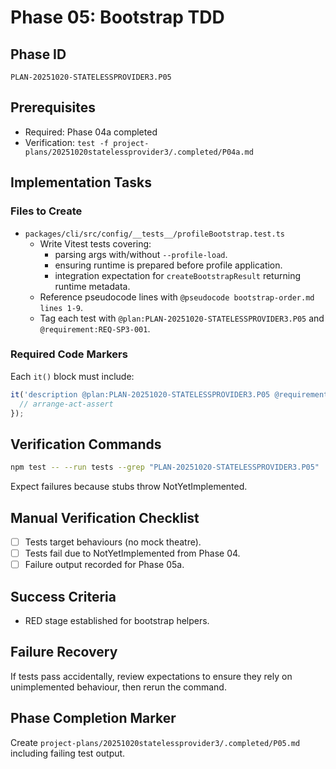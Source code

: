 # Phase 05: Bootstrap TDD

## Phase ID
`PLAN-20251020-STATELESSPROVIDER3.P05`

## Prerequisites
- Required: Phase 04a completed
- Verification: `test -f project-plans/20251020statelessprovider3/.completed/P04a.md`

## Implementation Tasks

### Files to Create
- `packages/cli/src/config/__tests__/profileBootstrap.test.ts`
  - Write Vitest tests covering:
    - parsing args with/without `--profile-load`.
    - ensuring runtime is prepared before profile application.
    - integration expectation for `createBootstrapResult` returning runtime metadata.
  - Reference pseudocode lines with `@pseudocode bootstrap-order.md lines 1-9`.
  - Tag each test with `@plan:PLAN-20251020-STATELESSPROVIDER3.P05` and `@requirement:REQ-SP3-001`.

### Required Code Markers
Each `it()` block must include:
```ts
it('description @plan:PLAN-20251020-STATELESSPROVIDER3.P05 @requirement:REQ-SP3-001', () => {
  // arrange-act-assert
});
```

## Verification Commands
```bash
npm test -- --run tests --grep "PLAN-20251020-STATELESSPROVIDER3.P05"
```
Expect failures because stubs throw NotYetImplemented.

## Manual Verification Checklist
- [ ] Tests target behaviours (no mock theatre).
- [ ] Tests fail due to NotYetImplemented from Phase 04.
- [ ] Failure output recorded for Phase 05a.

## Success Criteria
- RED stage established for bootstrap helpers.

## Failure Recovery
If tests pass accidentally, review expectations to ensure they rely on unimplemented behaviour, then rerun the command.

## Phase Completion Marker
Create `project-plans/20251020statelessprovider3/.completed/P05.md` including failing test output.

